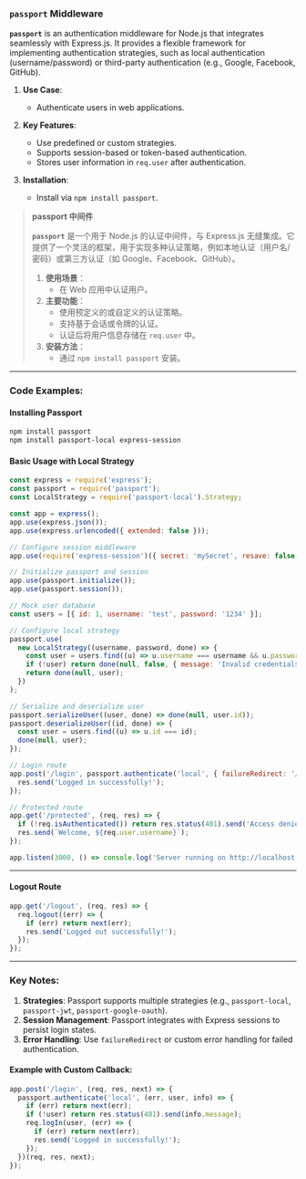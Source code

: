 ### `passport` Middleware  

**`passport`** is an authentication middleware for Node.js that integrates seamlessly with Express.js. It provides a flexible framework for implementing authentication strategies, such as local authentication (username/password) or third-party authentication (e.g., Google, Facebook, GitHub).  

1. **Use Case**:  
   - Authenticate users in web applications.  

2. **Key Features**:  
   - Use predefined or custom strategies.  
   - Supports session-based or token-based authentication.  
   - Stores user information in `req.user` after authentication.  

3. **Installation**:  
   - Install via `npm install passport`.  

> **passport 中间件**  
>
> <audio src="C:\Users\10691\Downloads\`passport` 是一个用.mp3"></audio>
>
> **`passport`** 是一个用于 Node.js 的认证中间件，与 Express.js 无缝集成。它提供了一个灵活的框架，用于实现多种认证策略，例如本地认证（用户名/密码）或第三方认证（如 Google、Facebook、GitHub）。  
>
> 1. **使用场景**：  
>    - 在 Web 应用中认证用户。  
> 2. **主要功能**：  
>    - 使用预定义的或自定义的认证策略。  
>    - 支持基于会话或令牌的认证。  
>    - 认证后将用户信息存储在 `req.user` 中。  
> 3. **安装方法**：  
>    - 通过 `npm install passport` 安装。  

---

### Code Examples:

#### **Installing Passport**
```bash
npm install passport
npm install passport-local express-session
```

#### **Basic Usage with Local Strategy**

<audio src="C:\Users\10691\Downloads\这段代码展示了如何使用 `pa.mp3"></audio>

```javascript
const express = require('express');
const passport = require('passport');
const LocalStrategy = require('passport-local').Strategy;

const app = express();
app.use(express.json());
app.use(express.urlencoded({ extended: false }));

// Configure session middleware
app.use(require('express-session')({ secret: 'mySecret', resave: false, saveUninitialized: false }));

// Initialize passport and session
app.use(passport.initialize());
app.use(passport.session());

// Mock user database
const users = [{ id: 1, username: 'test', password: '1234' }];

// Configure local strategy
passport.use(
  new LocalStrategy((username, password, done) => {
    const user = users.find((u) => u.username === username && u.password === password);
    if (!user) return done(null, false, { message: 'Invalid credentials' });
    return done(null, user);
  })
);

// Serialize and deserialize user
passport.serializeUser((user, done) => done(null, user.id));
passport.deserializeUser((id, done) => {
  const user = users.find((u) => u.id === id);
  done(null, user);
});

// Login route
app.post('/login', passport.authenticate('local', { failureRedirect: '/login-failed' }), (req, res) => {
  res.send('Logged in successfully!');
});

// Protected route
app.get('/protected', (req, res) => {
  if (!req.isAuthenticated()) return res.status(401).send('Access denied');
  res.send(`Welcome, ${req.user.username}`);
});

app.listen(3000, () => console.log('Server running on http://localhost:3000'));
```

---

#### **Logout Route**
```javascript
app.get('/logout', (req, res) => {
  req.logout((err) => {
    if (err) return next(err);
    res.send('Logged out successfully!');
  });
});
```

---

### Key Notes:  
1. **Strategies**: Passport supports multiple strategies (e.g., `passport-local`, `passport-jwt`, `passport-google-oauth`).  
2. **Session Management**: Passport integrates with Express sessions to persist login states.  
3. **Error Handling**: Use `failureRedirect` or custom error handling for failed authentication.  

#### Example with Custom Callback:
```javascript
app.post('/login', (req, res, next) => {
  passport.authenticate('local', (err, user, info) => {
    if (err) return next(err);
    if (!user) return res.status(401).send(info.message);
    req.logIn(user, (err) => {
      if (err) return next(err);
      res.send('Logged in successfully!');
    });
  })(req, res, next);
});
```